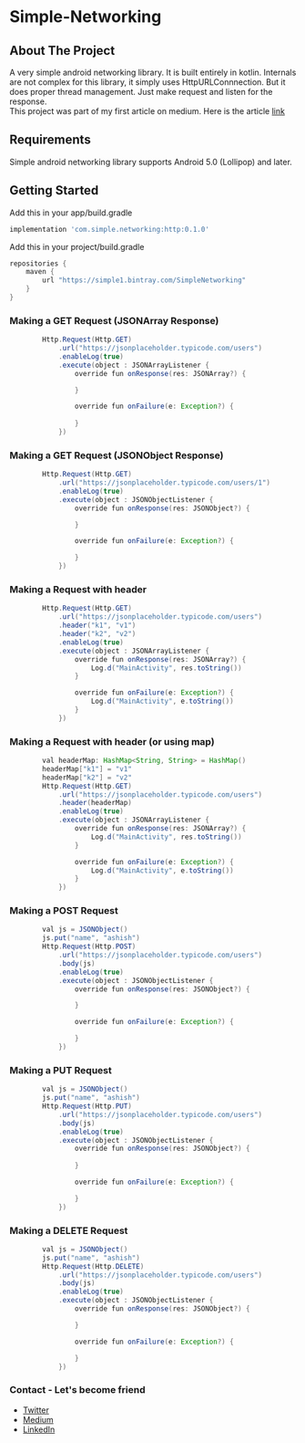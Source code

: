 # Simple-Networking


<!-- ABOUT THE PROJECT -->
## About The Project

A very simple android networking library. It is built entirely in kotlin. Internals are not complex for this library, it simply uses HttpURLConnnection. But it does proper thread management. Just make request and listen for the response. <br> 
This project was part of my first article on medium. Here is the article [link](https://medium.com/@ay3524/build-a-simple-networking-library-in-android-3ec67a515a8e)


## Requirements

Simple android networking library supports Android 5.0 (Lollipop) and later.

<!-- GETTING STARTED -->
## Getting Started

Add this in your app/build.gradle
```groovy
implementation 'com.simple.networking:http:0.1.0'
```

Add this in your project/build.gradle
```groovy
repositories {
    maven {
        url "https://simple1.bintray.com/SimpleNetworking"
    }
}
```

### Making a GET Request (JSONArray Response)
```java
        Http.Request(Http.GET)
            .url("https://jsonplaceholder.typicode.com/users")
            .enableLog(true)
            .execute(object : JSONArrayListener {
                override fun onResponse(res: JSONArray?) {

                }

                override fun onFailure(e: Exception?) {
                    
                }
            })              
```

### Making a GET Request (JSONObject Response)
```java
        Http.Request(Http.GET)
            .url("https://jsonplaceholder.typicode.com/users/1")
            .enableLog(true)
            .execute(object : JSONObjectListener {
                override fun onResponse(res: JSONObject?) {

                }

                override fun onFailure(e: Exception?) {

                }
            })
```

### Making a Request with header
```java
        Http.Request(Http.GET)
            .url("https://jsonplaceholder.typicode.com/users")
            .header("k1", "v1")
            .header("k2", "v2")
            .enableLog(true)
            .execute(object : JSONArrayListener {
                override fun onResponse(res: JSONArray?) {
                    Log.d("MainActivity", res.toString())
                }

                override fun onFailure(e: Exception?) {
                    Log.d("MainActivity", e.toString())
                }
            })
```

### Making a Request with header (or using map)
```java
        val headerMap: HashMap<String, String> = HashMap()
        headerMap["k1"] = "v1"
        headerMap["k2"] = "v2"
        Http.Request(Http.GET)
            .url("https://jsonplaceholder.typicode.com/users")
            .header(headerMap)
            .enableLog(true)
            .execute(object : JSONArrayListener {
                override fun onResponse(res: JSONArray?) {
                    Log.d("MainActivity", res.toString())
                }

                override fun onFailure(e: Exception?) {
                    Log.d("MainActivity", e.toString())
                }
            })
```

### Making a POST Request
```java
        val js = JSONObject()
        js.put("name", "ashish")
        Http.Request(Http.POST)
            .url("https://jsonplaceholder.typicode.com/users")
            .body(js)
            .enableLog(true)
            .execute(object : JSONObjectListener {
                override fun onResponse(res: JSONObject?) {

                }

                override fun onFailure(e: Exception?) {

                }
            })
```


### Making a PUT Request
```java
        val js = JSONObject()
        js.put("name", "ashish")
        Http.Request(Http.PUT)
            .url("https://jsonplaceholder.typicode.com/users")
            .body(js)
            .enableLog(true)
            .execute(object : JSONObjectListener {
                override fun onResponse(res: JSONObject?) {
                    
                }

                override fun onFailure(e: Exception?) {

                }
            })
```

### Making a DELETE Request
```java
        val js = JSONObject()
        js.put("name", "ashish")
        Http.Request(Http.DELETE)
            .url("https://jsonplaceholder.typicode.com/users")
            .body(js)
            .enableLog(true)
            .execute(object : JSONObjectListener {
                override fun onResponse(res: JSONObject?) {

                }

                override fun onFailure(e: Exception?) {

                }
            })
```


### Contact - Let's become friend
- [Twitter](https://twitter.com/ashishy410)
- [Medium](https://medium.com/@ay3524)
- [LinkedIn](https://www.linkedin.com/in/ay3524)
